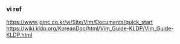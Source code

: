 ### vi ref
https://www.joinc.co.kr/w/Site/Vim/Documents/quick_start
https://wiki.kldp.org/KoreanDoc/html/Vim_Guide-KLDP/Vim_Guide-KLDP.html

